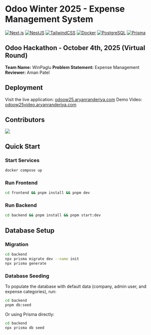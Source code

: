 # Odoo Winter 2025 - Expense Management System

[![Next.js](https://img.shields.io/badge/Next.js-000000?&logo=nextdotjs&logoColor=white)](https://nextjs.org/) [![NestJS](https://img.shields.io/badge/NestJS-E0234E?&logo=nestjs&logoColor=white)](https://nestjs.com/) [![TailwindCSS](https://img.shields.io/badge/Tailwind_CSS-38B2AC?&logo=tailwind-css&logoColor=white)](https://tailwindcss.com/) [![Docker](https://img.shields.io/badge/Docker-2496ED?&logo=docker&logoColor=white)](https://www.docker.com/)
[![PostgreSQL](https://img.shields.io/badge/PostgreSQL-316192?&logo=postgresql&logoColor=white)](https://www.postgresql.org/) [![Prisma](https://img.shields.io/badge/Prisma-2D3748?&logo=prisma&logoColor=white)](https://www.prisma.io/)

## Odoo Hackathon - October 4th, 2025 (Virtual Round)

**Team Name:** WinPaglu
**Problem Statement:** Expense Management
**Reviewer:** Aman Patel

## Deployment

Visit the live application: [odoow25.aryanranderiya.com](https://odoow25.aryanranderiya.com)
Demo Video: [odoow25video.aryanranderiya.com](https://odoow25.aryanranderiya.com)

## Contributors

<a href="https://github.com/aryanranderiya/odoow25/graphs/contributors">
  <img src="https://contrib.rocks/image?repo=aryanranderiya/odoow25" />
</a>

## Quick Start

### Start Services

```bash
docker compose up
```

### Run Frontend

```bash
cd frontend && pnpm install && pnpm dev
```

### Run Backend

```bash
cd backend && pnpm install && pnpm start:dev
```

## Database Setup

### Migration

```bash
cd backend
npx prisma migrate dev --name init
npx prisma generate
```

### Database Seeding

To populate the database with default data (company, admin user, and expense categories), run:

```bash
cd backend
pnpm db:seed
```

Or using Prisma directly:

```bash
cd backend
npx prisma db seed
```
